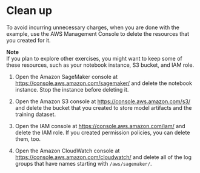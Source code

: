 # Clean up<a name="automatic-model-tuning-ex-cleanup"></a>

To avoid incurring unnecessary charges, when you are done with the example, use the AWS Management Console to delete the resources that you created for it\. 

**Note**  
If you plan to explore other exercises, you might want to keep some of these resources, such as your notebook instance, S3 bucket, and IAM role\.

1. Open the Amazon SageMaker console at [https://console\.aws\.amazon\.com/sagemaker/](https://console.aws.amazon.com/sagemaker/) and delete the notebook instance\. Stop the instance before deleting it\. 

1. Open the Amazon S3 console at [https://console\.aws\.amazon\.com/s3/](https://console.aws.amazon.com/s3/) and delete the bucket that you created to store model artifacts and the training dataset\. 

1. Open the IAM console at [https://console\.aws\.amazon\.com/iam/](https://console.aws.amazon.com/iam/) and delete the IAM role\. If you created permission policies, you can delete them, too\.

1. Open the Amazon CloudWatch console at [https://console\.aws\.amazon\.com/cloudwatch/](https://console.aws.amazon.com/cloudwatch/) and delete all of the log groups that have names starting with `/aws/sagemaker/`\.